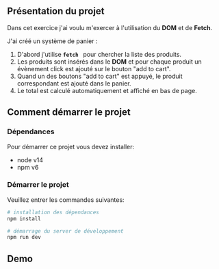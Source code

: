 ## Présentation du projet

Dans cet exercice j'ai voulu m'exercer à l'utilisation du **DOM** et de **Fetch**.

J'ai créé un système de panier : 
1. D'abord j'utilise **`fetch `** pour chercher la liste des produits.
2. Les produits sont insérés dans le **DOM** et pour chaque produit un évènement click est ajouté sur le bouton "add to cart".
3. Quand un des boutons "add to cart" est appuyé, le produit correspondant est ajouté dans le panier.
4. Le total est calculé automatiquement et affiché en bas de page.



## Comment démarrer le projet

### Dépendances

Pour démarrer ce projet vous devez installer:
- node v14
- npm v6

### Démarrer le projet 

Veuillez entrer les commandes suivantes:

```bash
# installation des dépendances
npm install

# démarrage du server de développement
npm run dev
```

## Demo 

